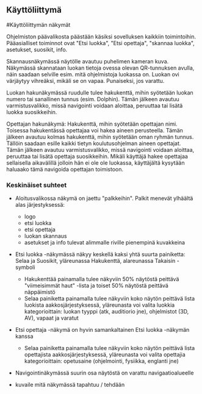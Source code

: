 ## Käyttöliittymä

#Käyttöliittymän näkymät

Ohjelmiston päävalikosta päästään käsiksi sovelluksen kaikkiin toimintoihin. Pääasialliset toiminnot ovat "Etsi luokka", "Etsi opettaja", "skannaa luokka", asetukset, suosikit, info.

Skannausnäkymässä näytölle avautuu puhelimen kameran kuva. Näkymässä skannataan luokan tietoja ovessa olevan QR-tunnuksen avulla, näin saadaan selville esim. mitä ohjelmistoja luokassa on. Luokan ovi värjäytyy vihreäksi, mikäli se on vapaa. Punaiseksi, jos varattu.

Luokan hakunäkymässä ruudulle tulee hakukenttä, mihin syötetään luokan numero tai sanallinen tunnus (esim. Dolphin). Tämän jälkeen avautuu varmistusvalikko, missä navigointi voidaan aloittaa, peruuttaa tai lisätä luokka suosikkeihin.

Opettajan hakunäkymä: Hakukenttä, mihin syötetään opettajan nimi. Toisessa hakukentässä opettajaa voi hakea aineen perusteella. Tämän jälkeen avautuu kolmas hakukenttä, mihin syötetään oman ryhmän tunnus. Tällöin saadaan esille kaikki tietyn koulutusohjelman aineen opettajat. Tämän jälkeen avautuu varmistusvalikko, missä navigointi voidaan aloittaa, peruuttaa tai lisätä opettaja suosikkeihin. Mikäli käyttäjä hakee opettajaa sellaisella aikavälillä jolloin hän
ei ole ole luokassa, käyttäjältä kysytään haluaako tämä navigoida opettajan toimistoon. 


### Keskinäiset suhteet
- Aloitusvalikossa näkymä on jaettu "palkkeihin". Palkit menevät ylhäältä alas järjestyksessä:
  - logo
  - etsi luokka
  - etsi opettaja
  - luokan skannaus
  - asetukset ja info tulevat alimmalle riville pienempinä kuvakkeina

- Etsi luokka -näkymässä näkyy keskellä kaksi yhtä suurta painiketta: Selaa ja Suosikit, yläreunassa Hakukenttä, alareunassa Takaisin -symboli
  - Hakukenttää painamalla tulee näkyviin 50% näytöstä peittävä "viimeisimmät haut" -lista ja toiset 50% näytöstä peittävä näppäimistö
  - Selaa painiketta painamalla tulee näkyviin koko näytön peittävä lista luokista aakkosjärjestyksessä, yläreunasta voi valita luokkia kategorioittain: luokan tyyppi (atk, auditiorio jne), ohjelmistot (3D, AV), vapaat ja varatut

- Etsi opettaja -näkymä on hyvin samankaltainen Etsi luokka -näkymän kanssa
  - Selaa painiketta painamalla tulee näkyviin koko näytön peittävä lista opettajista aakkosjärjestyksessä, yläreunasta voi valita opettajia kategorioittain: opetusaine (ohjelmointi, fysiikka, englanti jne)

- Navigointinäkymässä suurin osa näytöstä on varattu navigaatioalueelle

* kuvaile mitä näkymässä tapahtuu / tehdään
